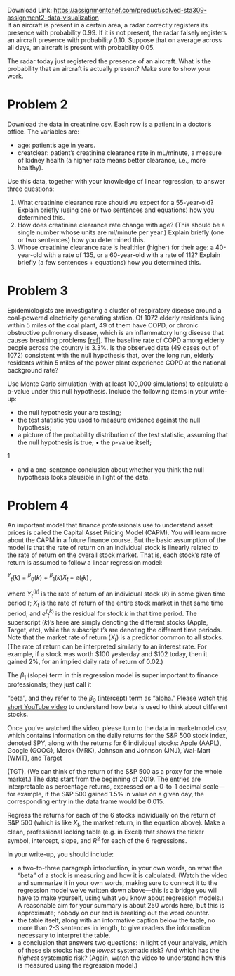 Download Link: https://assignmentchef.com/product/solved-sta309-assignment2-data-visualization
<br>
If an aircraft is present in a certain area, a radar correctly registers its presence with probability 0.99. If it is not present, the radar falsely registers an aircraft presence with probability 0.10. Suppose that on average across all days, an aircraft is present with probability 0.05.

The radar today just registered the presence of an aircraft. What is the probability that an aircraft is actually present? Make sure to show your work.

<h1>Problem 2</h1>

Download the data in creatinine.csv. Each row is a patient in a doctor’s office. The variables are:

<ul>

 <li>age: patient’s age in years.</li>

 <li>creatclear: patient’s creatinine clearance rate in mL/minute, a measure of kidney health (a higher rate means better clearance, i.e., more healthy).</li>

</ul>

Use this data, together with your knowledge of linear regression, to answer three questions:

<ol>

 <li>What creatinine clearance rate should we expect for a 55-year-old? Explain briefly (using one or two sentences and equations) how you determined this.</li>

 <li>How does creatinine clearance rate change with age? (This should be a single number whose units are ml/minute per year.) Explain briefly (one or two sentences) how you determined this.</li>

 <li>Whose creatinine clearance rate is healthier (higher) for their age: a 40-year-old with a rate of 135, or a 60-year-old with a rate of 112? Explain briefly (a few sentences + equations) how you determined this.</li>

</ol>

<h1>Problem 3</h1>

Epidemiologists are investigating a cluster of respiratory disease around a coal-powered electricity generating station. Of 1072 elderly residents living within 5 miles of the coal plant, 49 of them have COPD, or chronic obstructive pulmonary disease, which is an inflammatory lung disease that causes breathing problems [<a href="https://www.cdc.gov/copd/index.html">ref</a><a href="https://www.cdc.gov/copd/index.html">]</a>. The baseline rate of COPD among elderly people across the country is 3.3%. Is the observed data (49 cases out of 1072) consistent with the null hypothesis that, over the long run, elderly residents within 5 miles of the power plant experience COPD at the national background rate?

Use Monte Carlo simulation (with at least 100,000 simulations) to calculate a p-value under this null hypothesis. Include the following items in your write-up:

<ul>

 <li>the null hypothesis your are testing;</li>

 <li>the test statistic you used to measure evidence against the null hypothesis;</li>

 <li>a picture of the probability distribution of the test statistic, assuming that the null hypothesis is true; • the p-value itself;</li>

</ul>

1

<ul>

 <li>and a one-sentence conclusion about whether you think the null hypothesis looks plausible in light of the data.</li>

</ul>

<h1>Problem 4</h1>

An important model that finance professionals use to understand asset prices is called the Capital Asset Pricing Model (CAPM). You will learn more about the CAPM in a future finance course. But the basic assumption of the model is that the rate of return on an individual stock is linearly related to the rate of return on the overall stock market. That is, each stock’s rate of return is assumed to follow a linear regression model:

<em><sup>Y</sup></em><em><sub>t</sub></em>(<em>k</em>) = <em><sup>β</sup></em><sub>0</sub>(<em>k</em>) + <em><sup>β</sup></em><sub>1</sub>(<em>k</em>)<em>X<sub>t </sub></em>+ <em>e</em>(<em><sub>t</sub></em><em>k</em>) <em>,</em>

where <em>Y<sub>t</sub></em><sup>(<em>k</em>) </sup>is the rate of return of an individual stock (<em>k</em>) in some given time period <em>t</em>; <em>X<sub>t </sub></em>is the rate of return of the entire stock market in that same time period; and <em>e</em><sup>(</sup><em><sub>t</sub><sup>k</sup></em><sup>) </sup>is the residual for stock <em>k </em>in that time period. The superscript (<em>k</em>)’s here are simply denoting the different stocks (Apple, Target, etc), while the subscript <em>t</em>’s are denoting the different time periods. Note that the market rate of return (<em>X<sub>t</sub></em>) is a predictor common to all stocks. (The rate of return can be interpreted similarly to an interest rate. For example, if a stock was worth $100 yesterday and $102 today, then it gained 2%, for an implied daily rate of return of 0.02.)

The <em>β</em><sub>1 </sub>(slope) term in this regression model is super important to finance professionals; they just call it

“beta”, and they refer to the <em>β</em><sub>0 </sub>(intercept) term as “alpha.” Please watch <a href="https://www.youtube.com/watch?v=B168aNJYywc">this short YouTube video</a> to understand how beta is used to think about different stocks.

Once you’ve watched the video, please turn to the data in marketmodel.csv, which contains information on the daily returns for the S&amp;P 500 stock index, denoted SPY, along with the returns for 6 individual stocks: Apple (AAPL), Google (GOOG), Merck (MRK), Johnson and Johnson (JNJ), Wal-Mart (WMT), and Target

(TGT). (We can think of the return of the S&amp;P 500 as a proxy for the whole market.) The data start from the beginning of 2019. The entries are interpretable as percentage returns, expressed on a 0-to-1 decimal scale—for example, if the S&amp;P 500 gained 1.5% in value on a given day, the corresponding entry in the data frame would be 0.015.

Regress the returns for each of the 6 stocks individually on the return of S&amp;P 500 (which is like <em>X<sub>t</sub></em>, the market return, in the equation above). Make a clean, professional looking table (e.g. in Excel) that shows the ticker symbol, intercept, slope, and <em>R</em><sup>2 </sup>for each of the 6 regressions.

In your write-up, you should include:

<ul>

 <li>a two-to-three paragraph introduction, in your own words, on what the “beta” of a stock is measuring and how it is calculated. (Watch the video and summarize it in your own words, making sure to connect it to the regression model we’ve written down above—this is a bridge you will have to make yourself, using what you know about regression models.) A reasonable aim for your summary is about 250 words here, but this is approximate; nobody on our end is breaking out the word counter.</li>

 <li>the table itself, along with an informative caption below the table, no more than 2-3 sentences in length, to give readers the information necessary to interpret the table.</li>

 <li>a conclusion that answers two questions: in light of your analysis, which of these six stocks has the <em>lowest </em>systematic risk? And which has the <em>highest </em>systematic risk? (Again, watch the video to understand how this is measured using the regression model.)</li>

</ul>